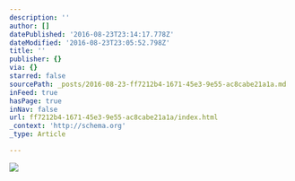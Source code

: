 ```yaml
---
description: ''
author: []
datePublished: '2016-08-23T23:14:17.778Z'
dateModified: '2016-08-23T23:05:52.798Z'
title: ''
publisher: {}
via: {}
starred: false
sourcePath: _posts/2016-08-23-ff7212b4-1671-45e3-9e55-ac8cabe21a1a.md
inFeed: true
hasPage: true
inNav: false
url: ff7212b4-1671-45e3-9e55-ac8cabe21a1a/index.html
_context: 'http://schema.org'
_type: Article

---
```

![](https://the-grid-user-content.s3-us-west-2.amazonaws.com/31e4a700-b9cb-48c1-bc4a-73aadbb43275.jpg)
